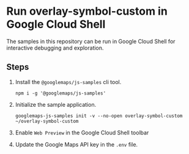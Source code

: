 # Run overlay-symbol-custom in Google Cloud Shell

The samples in this repository can be run in Google Cloud Shell for interactive debugging and exploration.

## Steps

1. Install the `@googlemaps/js-samples` cli tool.

    ```
    npm i -g '@googlemaps/js-samples'
    ```
1. Initialize the sample application. 
    ```
    googlemaps-js-samples init -v --no-open overlay-symbol-custom ~/overlay-symbol-custom
    ```
1. Enable `Web Preview` in the Google Cloud Shell toolbar
1. Update the Google Maps API key in the `.env` file.
